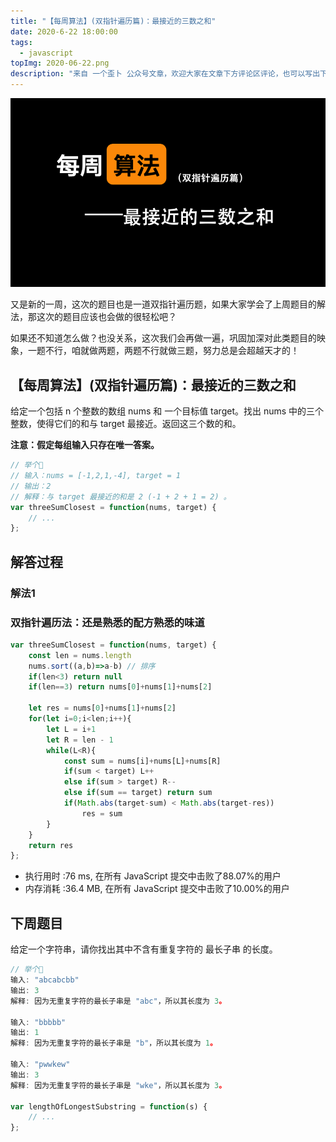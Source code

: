 ```yaml
---
title: "【每周算法】(双指针遍历篇)：最接近的三数之和"
date: 2020-6-22 18:00:00
tags:
  - javascript
topImg: 2020-06-22.png
description: "来自 一个歪卜 公众号文章，欢迎大家在文章下方评论区评论，也可以写出下周题目的解题思路哦～"
---
```


![](../../assets/top_image/2020-06-22.png)

又是新的一周，这次的题目也是一道双指针遍历题，如果大家学会了上周题目的解法，那这次的题目应该也会做的很轻松吧？

如果还不知道怎么做？也没关系，这次我们会再做一遍，巩固加深对此类题目的映象，一题不行，咱就做两题，两题不行就做三题，努力总是会超越天才的！

## 【每周算法】(双指针遍历篇)：最接近的三数之和

给定一个包括 n 个整数的数组 nums 和 一个目标值 target。找出 nums 中的三个整数，使得它们的和与 target 最接近。返回这三个数的和。

**注意：假定每组输入只存在唯一答案。**

```JavaScript
// 举个🌰
// 输入：nums = [-1,2,1,-4], target = 1
// 输出：2
// 解释：与 target 最接近的和是 2 (-1 + 2 + 1 = 2) 。
var threeSumClosest = function(nums, target) {
	// ...
};
```

## 解答过程

### 解法1

### 双指针遍历法：还是熟悉的配方熟悉的味道

```JavaScript
var threeSumClosest = function(nums, target) {
	const len = nums.length
	nums.sort((a,b)=>a-b) // 排序
	if(len<3) return null
	if(len==3) return nums[0]+nums[1]+nums[2]
	
	let res = nums[0]+nums[1]+nums[2]
	for(let i=0;i<len;i++){
		let L = i+1
		let R = len - 1
		while(L<R){
			const sum = nums[i]+nums[L]+nums[R]
			if(sum < target) L++
			else if(sum > target) R--
			else if(sum == target) return sum
			if(Math.abs(target-sum) < Math.abs(target-res))
				res = sum
		}
	}
	return res
};
```

- 执行用时 :76 ms, 在所有 JavaScript 提交中击败了88.07%的用户
- 内存消耗 :36.4 MB, 在所有 JavaScript 提交中击败了10.00%的用户

## 下周题目

给定一个字符串，请你找出其中不含有重复字符的 最长子串 的长度。

```JavaScript
// 举个🌰
输入: "abcabcbb"
输出: 3 
解释: 因为无重复字符的最长子串是 "abc"，所以其长度为 3。

输入: "bbbbb"
输出: 1
解释: 因为无重复字符的最长子串是 "b"，所以其长度为 1。

输入: "pwwkew"
输出: 3
解释: 因为无重复字符的最长子串是 "wke"，所以其长度为 3。

var lengthOfLongestSubstring = function(s) {
	// ...
};
```